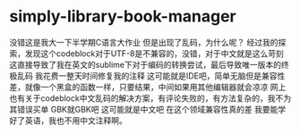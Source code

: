 # simply-library-book-manager
没错这是我大一下半学期C语言大作业
但是出现了乱码，为什么呢？
经过我的探索，发现这个codeblock对于UTF-8是不兼容的，没错，对于中文就是这么苛刻
这直接导致了我在英文的sublime下对于编码的转换尝试，最后导致唯一版本的终极乱码
我花费一整天时间修复我的注释
这可能就是IDE吧，简单无脑但是兼容性差，就像一个黑盒的函数一样，只要结果，中间如果用其他编辑器就会凉凉
网上也有关于codeblock中文乱码的解决方案，有评论失败的，有方法复杂的，我不为其错误买单
GBK就GBK吧
这可能就是中文吧
在这个领域兼容性真的差
我要能学好了英语，我也不用中文注释啊。